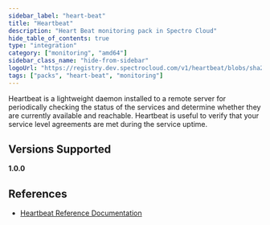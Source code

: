 ```yaml
---
sidebar_label: "heart-beat"
title: "Heartbeat"
description: "Heart Beat monitoring pack in Spectro Cloud"
hide_table_of_contents: true
type: "integration"
category: ["monitoring", "amd64"]
sidebar_class_name: "hide-from-sidebar"
logoUrl: "https://registry.dev.spectrocloud.com/v1/heartbeat/blobs/sha256:19fec69ae172c3e54d5fb09c176517cf7bfeb1bc740bde65c200e14115510313?type=image/png"
tags: ["packs", "heart-beat", "monitoring"]
---
```


Heartbeat is a lightweight daemon installed to a remote server for periodically checking the status of the services and
determine whether they are currently available and reachable. Heartbeat is useful to verify that your service level
agreements are met during the service uptime.

## Versions Supported

<Tabs queryString="versions">

<TabItem label="1.0.x" value="1.0.x">

**1.0.0**

</TabItem>
</Tabs>

## References

- [Heartbeat Reference Documentation](https://www.elastic.co/guide/en/beats/heartbeat/current/index.html)
